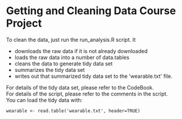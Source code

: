 # Getting and Cleaning Data Course Project

To clean the data, just run the run_analysis.R script. It

* downloads the raw data if it is not already downloaded
* loads the raw data into a number of data.tables
* cleans the data to generate tidy data set
* summarizes the tidy data set
* writes out that summarized tidy data set to the 'wearable.txt' file.

For details of the tidy data set, please refer to the CodeBook.  
For details of the script, please refer to the comments in the script.  
You can load the tidy data with:

```{r}
wearable <- read.table('wearable.txt', header=TRUE)
```

